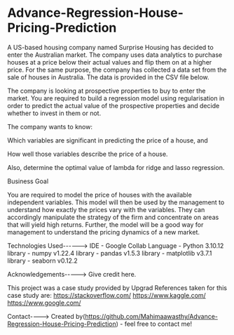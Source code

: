 # Advance-Regression-House-Pricing-Prediction
A US-based housing company named Surprise Housing has decided to enter the Australian market. The company uses data analytics to purchase houses at a price below their actual values and flip them on at a higher price. For the same purpose, the company has collected a data set from the sale of houses in Australia. The data is provided in the CSV file below.

 

The company is looking at prospective properties to buy to enter the market. You are required to build a regression model using regularisation in order to predict the actual value of the prospective properties and decide whether to invest in them or not.

 

The company wants to know:

Which variables are significant in predicting the price of a house, and

How well those variables describe the price of a house.

 

Also, determine the optimal value of lambda for ridge and lasso regression.

 

Business Goal 

 

You are required to model the price of houses with the available independent variables. This model will then be used by the management to understand how exactly the prices vary with the variables. They can accordingly manipulate the strategy of the firm and concentrate on areas that will yield high returns. Further, the model will be a good way for management to understand the pricing dynamics of a new market.


Technologies Used------> 
IDE - Google Collab Language - Python 3.10.12 library - numpy v1.22.4 library - pandas v1.5.3 library - matplotlib v3.7.1 library - seaborn v0.12.2

Acknowledgements-----> Give credit here.

This project was a case study provided by Upgrad References taken for this case study are: https://stackoverflow.com/ https://www.kaggle.com/ https://www.google.com/

Contact----> Created by(https://github.com/Mahimaawasthy/Advance-Regression-House-Pricing-Prediction) - feel free to contact me!
